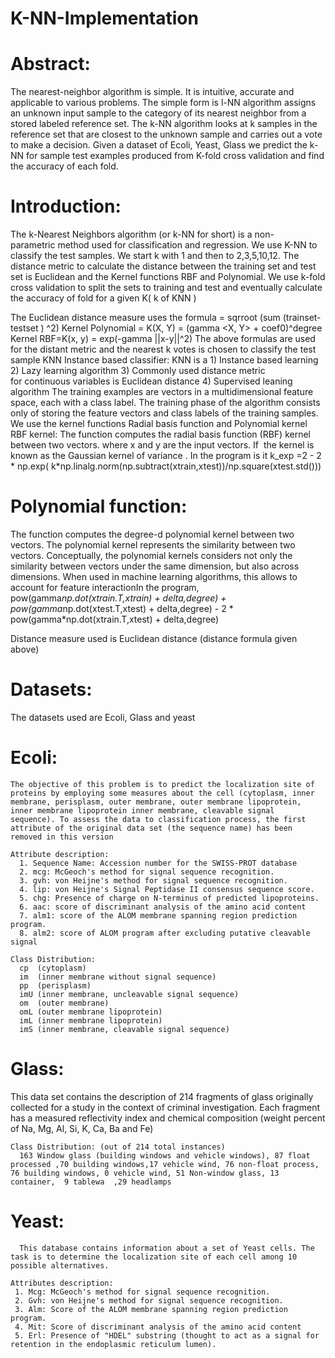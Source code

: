 # K-NN-Implementation

# Abstract:
 The nearest-neighbor algorithm is simple. It is intuitive, accurate and applicable to various problems. The simple form is l-NN algorithm assigns an unknown input sample to the category of its nearest neighbor from a stored labeled reference set. The k-NN algorithm looks at k samples in the reference set that are closest to the unknown sample and carries out a vote to make a decision. Given a dataset of Ecoli, Yeast, Glass we predict the k-NN for sample test examples produced from K-fold cross validation and find the accuracy of each fold.

# Introduction:
 The k-Nearest Neighbors algorithm (or k-NN for short) is a non-parametric method used for classification and regression. We use K-NN to classify the test samples. We start k with 1 and then to 2,3,5,10,12. The distance metric to calculate the distance between the training set and test set is Euclidean and the Kernel functions RBF and Polynomial. We use k-fold cross validation to split the sets to training and test and eventually calculate the accuracy of fold for a given K( k of KNN ) 

The Euclidean distance measure uses the formula = sqrroot (sum (trainset- testset ) ^2)
Kernel Polynomial = K(X, Y) = (gamma <X, Y> + coef0)^degree
Kernel RBF=K(x, y) = exp(-gamma ||x-y||^2)
The above formulas are used for the distant metric and the nearest k votes is chosen to classify the test sample
KNN Instance based classifier:
           KNN is a 
                         1) Instance based learning
                         2) Lazy learning algorithm
                         3) Commonly used distance metric for continuous variables is Euclidean distance
	                       4) Supervised leaning algorithm
The training examples are vectors in a multidimensional feature space, each with a class label. The training phase of the algorithm consists only of storing the feature vectors and class labels of the training samples.
We use the kernel functions Radial basis function and Polynomial kernel
RBF kernel: The function computes the radial basis function (RBF) kernel between two vectors. where x and y are the input vectors. If  the kernel is known as the Gaussian kernel of variance .
In the program is it 
 k_exp =2 - 2 * np.exp( k*np.linalg.norm(np.subtract(xtrain,xtest))/np.square(xtest.std()))

# Polynomial function:
 The function computes the degree-d polynomial kernel between two vectors. The polynomial kernel represents the similarity between two vectors. Conceptually, the polynomial kernels considers not only the similarity between vectors under the same dimension, but also across dimensions. When used in machine learning algorithms, this allows to account for feature interactionIn the program,
pow(gamma*np.dot(xtrain.T,xtrain) + delta,degree) + pow(gamma*np.dot(xtest.T,xtest) + delta,degree) - 2 * pow(gamma*np.dot(xtrain.T,xtest) + delta,degree)

Distance measure used is Euclidean distance (distance formula given above)

# Datasets:
 The datasets used are Ecoli, Glass and yeast
 # Ecoli:
    The objective of this problem is to predict the localization site of proteins by employing some measures about the cell (cytoplasm, inner membrane, perisplasm, outer membrane, outer membrane lipoprotein, inner membrane lipoprotein inner membrane, cleavable signal sequence). To assess the data to classification process, the first attribute of the original data set (the sequence name) has been removed in this version
    
    Attribute description:
      1. Sequence Name: Accession number for the SWISS-PROT database
      2. mcg: McGeoch's method for signal sequence recognition.
      3. gvh: von Heijne's method for signal sequence recognition.
      4. lip: von Heijne's Signal Peptidase II consensus sequence score.
      5. chg: Presence of charge on N-terminus of predicted lipoproteins.
      6. aac: score of discriminant analysis of the amino acid content 
      7. alm1: score of the ALOM membrane spanning region prediction program.
      8. alm2: score of ALOM program after excluding putative cleavable signal
	   
    Class Distribution:
      cp  (cytoplasm)                                    
      im  (inner membrane without signal sequence)                      
      pp  (perisplasm)                                   
      imU (inner membrane, uncleavable signal sequence)  
      om  (outer membrane)                                
      omL (outer membrane lipoprotein)                     
      imL (inner membrane lipoprotein)                     
      imS (inner membrane, cleavable signal sequence)  

# Glass:
 This data set contains the description of 214 fragments of glass originally collected for a study in the context of criminal investigation. Each fragment has a measured reflectivity index and chemical composition (weight percent of Na, Mg, Al, Si, K, Ca, Ba and Fe)

    Class Distribution: (out of 214 total instances)
      163 Window glass (building windows and vehicle windows), 87 float processed ,70 building windows,17 vehicle wind, 76 non-float process, 76 building windows, 0 vehicle wind, 51 Non-window glass, 13 container,  9 tablewa  ,29 headlamps

# Yeast:
      This database contains information about a set of Yeast cells. The task is to determine the localization site of each cell among 10 possible alternatives. 

    Attributes description: 
     1. Mcg: McGeoch's method for signal sequence recognition. 
     2. Gvh: von Heijne's method for signal sequence recognition. 
     3. Alm: Score of the ALOM membrane spanning region prediction program. 
     4. Mit: Score of discriminant analysis of the amino acid content 
     5. Erl: Presence of "HDEL" substring (thought to act as a signal for retention in the endoplasmic reticulum lumen). 
